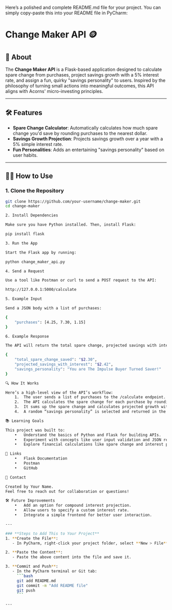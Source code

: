Here’s a polished and complete README.md file for your project. You can simply copy-paste this into your README file in PyCharm:

# Change Maker API 🪙

## 🚀 About
The **Change Maker API** is a Flask-based application designed to calculate spare change from purchases, project savings growth with a 5% interest rate, and assign a fun, quirky "savings personality" to users. Inspired by the philosophy of turning small actions into meaningful outcomes, this API aligns with Acorns' micro-investing principles.

---

## 🛠 Features
- **Spare Change Calculator**: Automatically calculates how much spare change you'd save by rounding purchases to the nearest dollar.
- **Savings Growth Projection**: Projects savings growth over a year with a 5% simple interest rate.
- **Fun Personalities**: Adds an entertaining "savings personality" based on user habits.

---

## 🧑‍💻 How to Use
### 1. **Clone the Repository**
```bash
git clone https://github.com/your-username/change-maker.git
cd change-maker

2. Install Dependencies

Make sure you have Python installed. Then, install Flask:

pip install flask

3. Run the App

Start the Flask app by running:

python change_maker_api.py

4. Send a Request

Use a tool like Postman or curl to send a POST request to the API:

http://127.0.0.1:5000/calculate

5. Example Input

Send a JSON body with a list of purchases:

{
    "purchases": [4.25, 7.30, 1.15]
}

6. Example Response

The API will return the total spare change, projected savings with interest, and a fun personality:

{
    "total_spare_change_saved": "$2.30",
    "projected_savings_with_interest": "$2.42",
    "savings_personality": "You are The Impulse Buyer Turned Saver!"
}

🔍 How It Works

Here’s a high-level view of the API’s workflow:
	1.	The user sends a list of purchases to the /calculate endpoint.
	2.	The API calculates the spare change for each purchase by rounding up to the nearest dollar.
	3.	It sums up the spare change and calculates projected growth with a 5% simple interest rate.
	4.	A random “savings personality” is selected and returned in the response.

📚 Learning Goals

This project was built to:
	•	Understand the basics of Python and Flask for building APIs.
	•	Experiment with concepts like user input validation and JSON responses.
	•	Explore financial calculations like spare change and interest projection.

🔗 Links
	•	Flask Documentation
	•	Postman
	•	GitHub

📩 Contact

Created by Your Name.
Feel free to reach out for collaboration or questions!

🛠 Future Improvements
	•	Add an option for compound interest projection.
	•	Allow users to specify a custom interest rate.
	•	Integrate a simple frontend for better user interaction.

---

### **Steps to Add This to Your Project**
1. **Create the File**:
   - In PyCharm, right-click your project folder, select **New > File**, and name it `README.md`.

2. **Paste the Content**:
   - Paste the above content into the file and save it.

3. **Commit and Push**:
   - In the PyCharm terminal or Git tab:
     ```bash
     git add README.md
     git commit -m "Add README file"
     git push
     ```

---